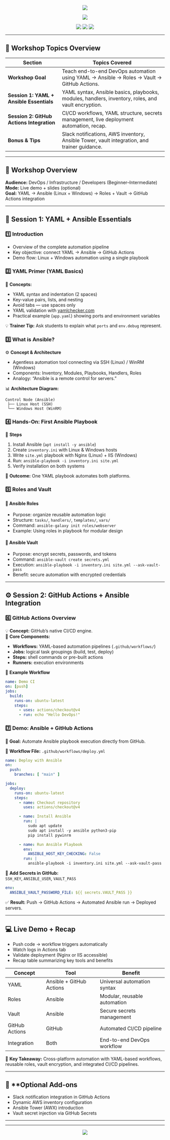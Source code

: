 <!-- HEADER -->
<p align="center">
  <img src="https://capsule-render.vercel.app/api?type=waving&color=0:0A192F,100:1E90FF&height=200&section=header&text=🚀%20DevOps%20Automation%20Express%20(Ansible%20+%20GitHub%20Actions)&fontSize=32&fontColor=ffffff&animation=twinkling"/>
</p>

<p align="center">
  <img src="https://readme-typing-svg.herokuapp.com?duration=3500&pause=800&color=1E90FF&center=true&vCenter=true&width=850&lines=Trainer+Guide+|+Vishwa Learnings;Complete+Workshop+Topics+and+Flow;YAML+→+Ansible+→+Roles+→+Vault+→+GitHub+Actions+Integration"/>
</p>

<p align="center">
  <img src="https://img.shields.io/badge/Automation-Ansible-blue?style=for-the-badge&logo=ansible&logoColor=white"/>
  <img src="https://img.shields.io/badge/CI/CD-GitHub%20Actions-0078D7?style=for-the-badge&logo=githubactions&logoColor=white"/>
  <img src="https://img.shields.io/badge/Markup-YAML-1572B6?style=for-the-badge&logo=yaml&logoColor=white"/>
</p>

---

## 🧭 **Workshop Topics Overview**

| Section | Topics Covered |
|----------|----------------|
| **Workshop Goal** | Teach end-to-end DevOps automation using YAML → Ansible → Roles → Vault → GitHub Actions. |
| **Session 1: YAML + Ansible Essentials** | YAML syntax, Ansible basics, playbooks, modules, handlers, inventory, roles, and vault encryption. |
| **Session 2: GitHub Actions Integration** | CI/CD workflows, YAML structure, secrets management, live deployment automation, recap. |
| **Bonus & Tips** | Slack notifications, AWS inventory, Ansible Tower, vault integration, and trainer guidance. |

---

## 🎯 **Workshop Overview**

**Audience:** DevOps / Infrastructure / Developers (Beginner–Intermediate)  
**Mode:** Live demo + slides (optional)  
**Goal:** YAML → Ansible (Linux + Windows) → Roles + Vault → GitHub Actions integration  

---

## 🧩 **Session 1: YAML + Ansible Essentials**

### 1️⃣ Introduction
- Overview of the complete automation pipeline  
- Key objective: connect YAML → Ansible → GitHub Actions  
- Demo flow: Linux + Windows automation using a single playbook  

### 2️⃣ YAML Primer (YAML Basics)
📘 **Concepts:**
- YAML syntax and indentation (2 spaces)  
- Key-value pairs, lists, and nesting  
- Avoid tabs — use spaces only  
- YAML validation with [yamlchecker.com](https://yamlchecker.com)  
- Practical example (`app.yaml`) showing ports and environment variables  

💡 **Trainer Tip:** Ask students to explain what `ports` and `env.debug` represent.  

### 3️⃣ What is Ansible?
⚙️ **Concept & Architecture**
- Agentless automation tool connecting via SSH (Linux) / WinRM (Windows)  
- Components: Inventory, Modules, Playbooks, Handlers, Roles  
- Analogy: “Ansible is a remote control for servers.”  

📊 **Architecture Diagram:**
```
Control Node (Ansible)
 ├── Linux Host (SSH)
 └── Windows Host (WinRM)
```

### 4️⃣ Hands-On: First Ansible Playbook
🧱 **Steps**
1. Install Ansible (`apt install -y ansible`)  
2. Create `inventory.ini` with Linux & Windows hosts  
3. Write `site.yml` playbook with Nginx (Linux) + IIS (Windows)  
4. Run: `ansible-playbook -i inventory.ini site.yml`  
5. Verify installation on both systems  

🎯 **Outcome:** One YAML playbook automates both platforms.  

### 5️⃣ Roles and Vault
#### 🧱 Ansible Roles
- Purpose: organize reusable automation logic  
- Structure: `tasks/`, `handlers/`, `templates/`, `vars/`  
- Command: `ansible-galaxy init roles/webserver`  
- Example: Using roles in playbook for modular design  

#### 🔐 Ansible Vault
- Purpose: encrypt secrets, passwords, and tokens  
- Command: `ansible-vault create secrets.yml`  
- Execution: `ansible-playbook -i inventory.ini site.yml --ask-vault-pass`  
- Benefit: secure automation with encrypted credentials  

---

## ⚙️ **Session 2: GitHub Actions + Ansible Integration**

### 6️⃣ GitHub Actions Overview
💡 **Concept:** GitHub’s native CI/CD engine.  
🧩 **Core Components:**
- **Workflows:** YAML-based automation pipelines (`.github/workflows/`)  
- **Jobs:** logical task groupings (build, test, deploy)  
- **Steps:** shell commands or pre-built actions  
- **Runners:** execution environments  

📘 **Example Workflow**
```yaml
name: Demo CI
on: [push]
jobs:
  build:
    runs-on: ubuntu-latest
    steps:
      - uses: actions/checkout@v4
      - run: echo "Hello DevOps!"
```

### 7️⃣ Demo: Ansible + GitHub Actions
🚀 **Goal:** Automate Ansible playbook execution directly from GitHub.  

📁 **Workflow File:** `.github/workflows/deploy.yml`
```yaml
name: Deploy with Ansible
on:
  push:
    branches: [ "main" ]

jobs:
  deploy:
    runs-on: ubuntu-latest
    steps:
      - name: Checkout repository
        uses: actions/checkout@v4

      - name: Install Ansible
        run: |
          sudo apt update
          sudo apt install -y ansible python3-pip
          pip install pywinrm

      - name: Run Ansible Playbook
        env:
          ANSIBLE_HOST_KEY_CHECKING: False
        run: |
          ansible-playbook -i inventory.ini site.yml --ask-vault-pass
```
🔐 **Add Secrets in GitHub:**  
`SSH_KEY`, `ANSIBLE_USER`, `VAULT_PASS`  
```yaml
env:
  ANSIBLE_VAULT_PASSWORD_FILE: ${{ secrets.VAULT_PASS }}
```

✅ **Result:** Push → GitHub Actions → Automated Ansible run → Deployed servers.  

---

## 💻 **Live Demo + Recap**
- Push code → workflow triggers automatically  
- Watch logs in Actions tab  
- Validate deployment (Nginx or IIS accessible)  
- Recap table summarizing key tools and benefits  

| Concept | Tool | Benefit |
|----------|------|----------|
| YAML | Ansible + GitHub Actions | Universal automation syntax |
| Roles | Ansible | Modular, reusable automation |
| Vault | Ansible | Secure secrets management |
| GitHub Actions | GitHub | Automated CI/CD pipeline |
| Integration | Both | End-to-end DevOps workflow |

💬 **Key Takeaway:** Cross-platform automation with YAML-based workflows, reusable roles, vault encryption, and integrated CI/CD pipelines.

---

## 🎁 **Optional Add-ons 
- Slack notification integration in GitHub Actions  
- Dynamic AWS inventory configuration  
- Ansible Tower (AWX) introduction  
- Vault secret injection via GitHub Secrets  

---



---

<p align="center">
  <img src="https://capsule-render.vercel.app/api?type=waving&color=0:1E90FF,100:0A192F&height=140&section=footer"/>
</p>

